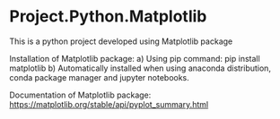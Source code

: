 # Project.Python.Matplotlib
This is a python project developed using Matplotlib package

Installation of Matplotlib package: 
a) Using pip command: pip install matplotlib 
b) Automatically installed when using anaconda distribution, conda package manager and jupyter notebooks.

Documentation of Matplotlib package:
https://matplotlib.org/stable/api/pyplot_summary.html
